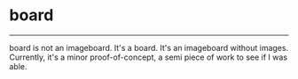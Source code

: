 
# board
---

board is not an imageboard. It's a board. It's an imageboard without images. Currently, it's a minor proof-of-concept, a semi piece of work to see if I was able.


